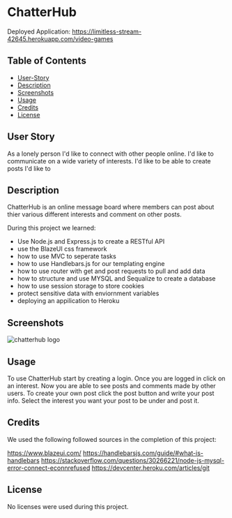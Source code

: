 # ChatterHub

Deployed Application: https://limitless-stream-42645.herokuapp.com/video-games

## Table of Contents

- [User-Story](#user-story)
- [Description](#description)
- [Screenshots](#screenshots)
- [Usage](#usage)
- [Credits](#credits)
- [License](#license)

## User Story

As a lonely person I'd like to connect with other people online. 
I'd like to communicate on a wide variety of interests. 
I'd like to be able to create posts
I'd like to 

## Description

ChatterHub is an online message board where members can post about thier various different interests and comment on other posts. 

During this project we learned: 
- Use Node.js and Express.js to create a RESTful API
- use the BlazeUI css framework
- how to use MVC to seperate tasks 
- how to use Handlebars.js for our templating engine 
- how to use router with get and post requests to pull and add data
- how to structure and use MYSQL and Sequalize to create a database
- how to use session storage to store cookies
- protect sensitive data with enviornment variables
- deploying an appilication to Heroku

## Screenshots

![chatterhub logo](https://user-images.githubusercontent.com/114538098/216866840-3ba9f942-3c8f-4f8f-8839-259bf04474f6.png)




## Usage

To use ChatterHub start by creating a login. Once you are logged in click on an interest. Now you are able to see posts and comments made by other users. To create your own post click the post button and write your post info. Select the interest you want your post to be under and post it.

## Credits

We used the following followed sources in the completion of this project:

https://www.blazeui.com/
https://handlebarsjs.com/guide/#what-is-handlebars
https://stackoverflow.com/questions/30266221/node-js-mysql-error-connect-econnrefused
https://devcenter.heroku.com/articles/git

## License

No licenses were used during this project.



